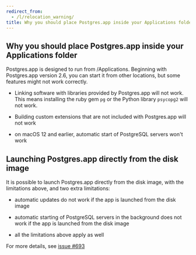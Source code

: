 ```yaml
---
redirect_from:
  - /l/relocation_warning/
title: Why you should place Postgres.app inside your Applications folder 
---
```



Why you should place Postgres.app inside your Applications folder
---------------------------------------------------

Postgres.app is designed to run from /Applications. Beginning with Postgres.app version 2.6, you can start it from other locations, but some features might not work correctly.

- Linking software with libraries provided by Postgres.app will not work.
  This means installing the ruby gem `pg` or the Python library `psycopg2` will not work.
  
- Building custom extensions that are not included with Postgres.app will not work

- on macOS 12 and earlier, automatic start of PostgreSQL servers won't work

Launching Postgres.app directly from the disk image
---------------------------------------------------

It is possible to launch Postgres.app directly from the disk image, with the limitations above, and two extra limitations:

- automatic updates do not work if the app is launched from the disk image

- automatic starting of PostgreSQL servers in the background does not work if the app is launched from the disk image

- all the limitations above apply as well

For more details, see [issue #693](https://github.com/PostgresApp/PostgresApp/issues/693)
